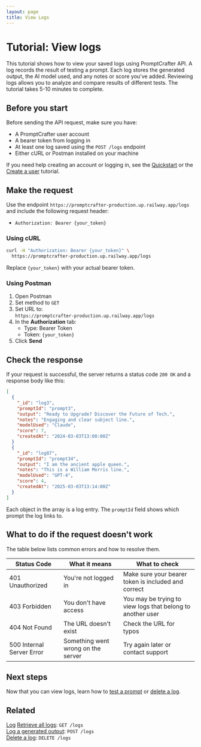 ```yaml
---
layout: page
title: View Logs
---
```


# Tutorial: View logs

This tutorial shows how to view your saved logs using PromptCrafter API. A log records the result of testing a prompt. Each log stores the generated output, the AI model used, and any notes or score you've added. Reviewing logs allows you to analyze and compare results of different tests. The tutorial takes 5-10 minutes to complete.

## Before you start

Before sending the API request, make sure you have:

- A PromptCrafter user account  
- A bearer token from logging in  
- At least one log saved using the `POST /logs` endpoint  
- Either cURL or Postman installed on your machine  

If you need help creating an account or logging in, see the [Quickstart](../quickstart.md) or the [Create a user](create-user.md) tutorial.

## Make the request

Use the endpoint `https://promptcrafter-production.up.railway.app/logs` and include the following request header:

- `Authorization: Bearer {your_token}`

### Using cURL

```bash
curl -H "Authorization: Bearer {your_token}" \
  https://promptcrafter-production.up.railway.app/logs
```

Replace `{your_token}` with your actual bearer token.

### Using Postman

1. Open Postman  
2. Set method to `GET`  
3. Set URL to:  
   `https://promptcrafter-production.up.railway.app/logs`  
4. In the **Authorization** tab:  
   - Type: Bearer Token  
   - Token: `{your_token}`  
5. Click **Send**

## Check the response

If your request is successful, the server returns a status code `200 OK` and a response body like this:

```json
[
  {
    "_id": "log3",
    "promptId": "prompt3",
    "output": "Ready to Upgrade? Discover the Future of Tech.",
    "notes": "Engaging and clear subject line.",
    "modelUsed": "Claude",
    "score": 7,
    "createdAt": "2024-03-03T13:00:00Z"
  }
  {
    "_id": "log87",
    "promptId": "prompt34",
    "output": "I am the ancient apple queen.",
    "notes": "This is a William Morris line.",
    "modelUsed": "GPT-4",
    "score": 4,
    "createdAt": "2025-03-03T13:14:00Z"
  }
]
```

Each object in the array is a log entry. The `promptId` field shows which prompt the log links to.

## What to do if the request doesn't work

The table below lists common errors and how to resolve them.

| Status Code                | What it means                     | What to check                                                 |
|---------------------------|-----------------------------------|---------------------------------------------------------------|
| 401 Unauthorized          | You're not logged in              | Make sure your bearer token is included and correct           |
| 403 Forbidden             | You don't have access             | You may be trying to view logs that belong to another user    |
| 404 Not Found             | The URL doesn't exist             | Check the URL for typos |
| 500 Internal Server Error | Something went wrong on the server | Try again later or contact support                            |

## Next steps

Now that you can view logs, learn how to [test a prompt](test-prompt.md) or [delete a log](../reference/endpoints/delete-log.md).

## Related

[Log](../reference/resources/log.md)
[Retrieve all logs](../reference/endpoints/get-logs-id.md): `GET /logs`  
[Log a generated output](../reference/endpoints/post-logs.md): `POST /logs`  
[Delete a log](../reference/endpoints/delete-logs-id.md): `DELETE /logs`  
